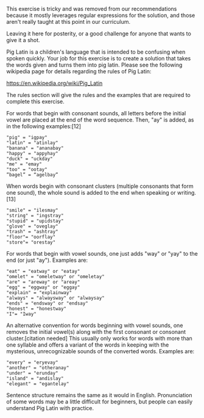 This exercise is tricky and was removed from our recommendations because it mostly leverages regular expressions for the solution, and those aren't really taught at this point in our curriculum.

Leaving it here for posterity, or a good challenge for anyone that wants to give it a shot.

Pig Latin is a children's language that is intended to be confusing when spoken quickly. Your job for this exercise is to create a solution that takes the words given and
turns them into pig latin. Please see the following wikipedia page for details regarding the rules of Pig Latin:

https://en.wikipedia.org/wiki/Pig_Latin

The rules section will give the rules and the examples that are required to complete this exercise.

For words that begin with consonant sounds, all letters before the initial vowel are placed at the end of the word sequence. Then, "ay" is added, as in the following examples:[12]

    "pig" = "igpay"
    "latin" = "atinlay"
    "banana" = "ananabay"
    "happy" = "appyhay"
    "duck" = "uckday"
    "me" = "emay"
    "too" = "ootay"
    ”bagel” = “agelbay”

When words begin with consonant clusters (multiple consonants that form one sound), the whole sound is added to the end when speaking or writing.[13]

    "smile" = "ilesmay"
    "string" = "ingstray"
    "stupid" = "upidstay"
    "glove" = "oveglay"
    "trash" = "ashtray"
    "floor"= "oorflay"
    "store"= "orestay"

For words that begin with vowel sounds, one just adds "way" or "yay" to the end (or just "ay"). Examples are:

    "eat" = "eatway" or "eatay"
    "omelet" = "omeletway" or "omeletay"
    "are" = "areway" or "areay"
    "egg" = "eggway" or "eggay"
    "explain" = "explainway"
    "always" = "alwaysway" or "alwaysay"
    "ends" = "endsway" or "endsay"
    "honest" = "honestway"
    "I"= "Iway"

An alternative convention for words beginning with vowel sounds, one removes the initial vowel(s) along with the first consonant or consonant cluster.[citation needed] This usually only works for words with more than one syllable and offers a variant of the words in keeping with the mysterious, unrecognizable sounds of the converted words. Examples are:

    "every" = "eryevay"
    "another" = "otheranay"
    "under" = "erunday"
    "island" = "andislay"
    "elegant" = "egantelay"

Sentence structure remains the same as it would in English. Pronunciation of some words may be a little difficult for beginners, but people can easily understand Pig Latin with practice.
